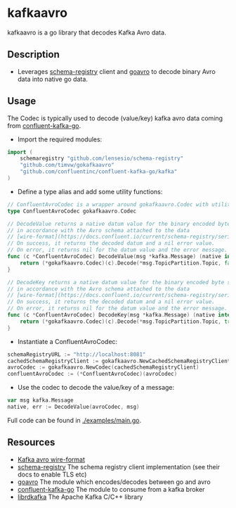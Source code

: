 # kafkaavro

kafkaavro is a go library that decodes Kafka Avro data.


## Description

* Leverages [schema-registry](https://github.com/lensesio/schema-registry) client and [goavro](https://github.com/linkedin/goavro) 
to decode binary Avro data into native go data.
 
## Usage

The Codec is typically used to decode (value/key) kafka avro data coming from [confluent-kafka-go](https://github.com/confluentinc/confluent-kafka-go).

* Import the required modules:

```go
import (
	schemaregistry "github.com/lensesio/schema-registry"
	"github.com/timvw/gokafkaavro"
	"github.com/confluentinc/confluent-kafka-go/kafka"
)
```

* Define a type alias and add some utility functions: 

```go
// ConfluentAvroCodec is a wrapper around gokafkaavro.Codec with utility functions to Decode key/value from a kafka.Message
type ConfluentAvroCodec gokafkaavro.Codec

// DecodeValue returns a native datum value for the binary encoded byte slice in the message.Value field
// in accordance with the Avro schema attached to the data
// [wire-format](https://docs.confluent.io/current/schema-registry/serializer-formatter.html#wire-format).
// On success, it returns the decoded datum and a nil error value.
// On error, it returns nil for the datum value and the error message.
func (c *ConfluentAvroCodec) DecodeValue(msg *kafka.Message) (native interface{}, err error) {
	return (*gokafkaavro.Codec)(c).Decode(*msg.TopicPartition.Topic, false, msg.Value)
}

// DecodeKey returns a native datum value for the binary encoded byte slice in the message.Key field
// in accordance with the Avro schema attached to the data
// [wire-format](https://docs.confluent.io/current/schema-registry/serializer-formatter.html#wire-format).
// On success, it returns the decoded datum and a nil error value.
// On error, it returns nil for the datum value and the error message.
func (c *ConfluentAvroCodec) DecodeKey(msg *kafka.Message) (native interface{}, err error) {
	return (*gokafkaavro.Codec)(c).Decode(*msg.TopicPartition.Topic, true, msg.Key)
}
```

* Instantiate a ConfluentAvroCodec:

```go
schemaRegistryURL := "http://localhost:8081"
cachedSchemaRegistryClient := gokafkaavro.NewCachedSchemaRegistryClient(client)
avroCodec := gokafkaavro.NewCodec(cachedSchemaRegistryClient)
confluentAvroCodec := (*ConfluentAvroCodec)(avroCodec)
```
	
* Use the codec to decode the value/key of a message:

```go
var msg kafka.Message
native, err := DecodeValue(avroCodec, msg)
```

Full code can be found in [./examples/main.go](./examples/main.go).
 
 ## Resources
* [Kafka avro wire-format](https://docs.confluent.io/current/schema-registry/serializer-formatter.html#wire-format)
* [schema-registry](https://github.com/lensesio/schema-registry) The schema registry client implementation (see their docs to enable TLS etc)
* [goavro](https://github.com/linkedin/goavro) The module which encodes/decodes between go and avro
* [confluent-kafka-go](https://github.com/confluentinc/confluent-kafka-go) The module to consume from a kafka broker
* [librdkafka](https://github.com/edenhill/librdkafka) The Apache Kafka C/C++ library




